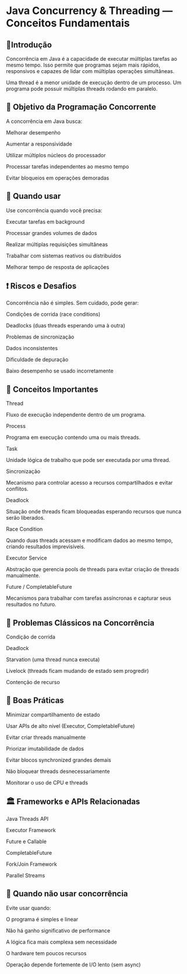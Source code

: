 # Java Concurrency & Threading — Conceitos Fundamentais

## 📌Introdução

Concorrência em Java é a capacidade de executar múltiplas tarefas ao mesmo tempo.
Isso permite que programas sejam mais rápidos, responsivos e capazes de lidar com múltiplas operações simultâneas.

Uma thread é a menor unidade de execução dentro de um processo.
Um programa pode possuir múltiplas threads rodando em paralelo.

## 🎯 Objetivo da Programação Concorrente

A concorrência em Java busca:

Melhorar desempenho

Aumentar a responsividade

Utilizar múltiplos núcleos do processador

Processar tarefas independentes ao mesmo tempo

Evitar bloqueios em operações demoradas

## 🧠 Quando usar

Use concorrência quando você precisa:

Executar tarefas em background

Processar grandes volumes de dados

Realizar múltiplas requisições simultâneas

Trabalhar com sistemas reativos ou distribuídos

Melhorar tempo de resposta de aplicações

## ❗ Riscos e Desafios

Concorrência não é simples. Sem cuidado, pode gerar:

Condições de corrida (race conditions)

Deadlocks (duas threads esperando uma à outra)

Problemas de sincronização

Dados inconsistentes

Dificuldade de depuração

Baixo desempenho se usado incorretamente

## 🧵 Conceitos Importantes
Thread

Fluxo de execução independente dentro de um programa.

Process

Programa em execução contendo uma ou mais threads.

Task

Unidade lógica de trabalho que pode ser executada por uma thread.

Sincronização

Mecanismo para controlar acesso a recursos compartilhados e evitar conflitos.

Deadlock

Situação onde threads ficam bloqueadas esperando recursos que nunca serão liberados.

Race Condition

Quando duas threads acessam e modificam dados ao mesmo tempo, criando resultados imprevisíveis.

Executor Service

Abstração que gerencia pools de threads para evitar criação de threads manualmente.

Future / CompletableFuture

Mecanismos para trabalhar com tarefas assíncronas e capturar seus resultados no futuro.

## 🧩 Problemas Clássicos na Concorrência

Condição de corrida

Deadlock

Starvation (uma thread nunca executa)

Livelock (threads ficam mudando de estado sem progredir)

Contenção de recurso

## 🧭 Boas Práticas

Minimizar compartilhamento de estado

Usar APIs de alto nível (Executor, CompletableFuture)

Evitar criar threads manualmente

Priorizar imutabilidade de dados

Evitar blocos synchronized grandes demais

Não bloquear threads desnecessariamente

Monitorar o uso de CPU e threads

## 🏛️ Frameworks e APIs Relacionadas

Java Threads API

Executor Framework

Future e Callable

CompletableFuture

Fork/Join Framework

Parallel Streams

## 📘 Quando não usar concorrência

Evite usar quando:

O programa é simples e linear

Não há ganho significativo de performance

A lógica fica mais complexa sem necessidade

O hardware tem poucos recursos

Operação depende fortemente de I/O lento (sem async)
